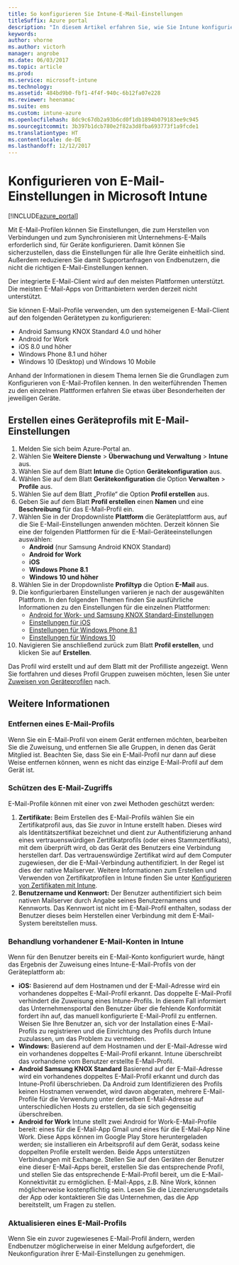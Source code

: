 ```yaml
---
title: So konfigurieren Sie Intune-E-Mail-Einstellungen
titleSuffix: Azure portal
description: "In diesem Artikel erfahren Sie, wie Sie Intune konfigurieren, um Verbindungen mit Unternehmens-E-Mail-Diensten auf Geräten, die Sie verwalten, herzustellen."
keywords: 
author: vhorne
ms.author: victorh
manager: angrobe
ms.date: 06/03/2017
ms.topic: article
ms.prod: 
ms.service: microsoft-intune
ms.technology: 
ms.assetid: 484bd9b0-fbf1-4f4f-940c-6b12fa07e228
ms.reviewer: heenamac
ms.suite: ems
ms.custom: intune-azure
ms.openlocfilehash: 8dc9c67db2a93b6cd0f1db1894b079183ee9c945
ms.sourcegitcommit: 3b397b1dcb780e2f82a3d8fba693773f1a9fcde1
ms.translationtype: HT
ms.contentlocale: de-DE
ms.lasthandoff: 12/12/2017
---
```

# <a name="how-to-configure-email-settings-in-microsoft-intune"></a>Konfigurieren von E-Mail-Einstellungen in Microsoft Intune

[!INCLUDE[azure_portal](./includes/azure_portal.md)]

Mit E-Mail-Profilen können Sie Einstellungen, die zum Herstellen von Verbindungen und zum Synchronisieren mit Unternehmens-E-Mails erforderlich sind, für Geräte konfigurieren. Damit können Sie sicherzustellen, dass die Einstellungen für alle Ihre Geräte einheitlich sind. Außerdem reduzieren Sie damit Supportanfragen von Endbenutzern, die nicht die richtigen E-Mail-Einstellungen kennen.

Der integrierte E-Mail-Client wird auf den meisten Plattformen unterstützt. Die meisten E-Mail-Apps von Drittanbietern werden derzeit nicht unterstützt.

Sie können E-Mail-Profile verwenden, um den systemeigenen E-Mail-Client auf den folgenden Gerätetypen zu konfigurieren:

- Android Samsung KNOX Standard 4.0 und höher
- Android for Work
- iOS 8.0 und höher
- Windows Phone 8.1 und höher
- Windows 10 (Desktop) und Windows 10 Mobile

Anhand der Informationen in diesem Thema lernen Sie die Grundlagen zum Konfigurieren von E-Mail-Profilen kennen. In den weiterführenden Themen zu den einzelnen Plattformen erfahren Sie etwas über Besonderheiten der jeweiligen Geräte.

## <a name="create-a-device-profile-containing-email-settings"></a>Erstellen eines Geräteprofils mit E-Mail-Einstellungen

1. Melden Sie sich beim Azure-Portal an.
2. Wählen Sie **Weitere Dienste** > **Überwachung und Verwaltung** > **Intune** aus.
3. Wählen Sie auf dem Blatt **Intune** die Option **Gerätekonfiguration** aus.
2. Wählen Sie auf dem Blatt **Gerätekonfiguration** die Option **Verwalten** > **Profile** aus.
3. Wählen Sie auf dem Blatt „Profile“ die Option **Profil erstellen** aus.
4. Geben Sie auf dem Blatt **Profil erstellen** einen **Namen** und eine **Beschreibung** für das E-Mail-Profil ein.
5. Wählen Sie in der Dropdownliste **Plattform** die Geräteplattform aus, auf die Sie E-Mail-Einstellungen anwenden möchten. Derzeit können Sie eine der folgenden Plattformen für die E-Mail-Geräteeinstellungen auswählen:
    - **Android** (nur Samsung Android KNOX Standard)
    - **Android for Work**
    - **iOS**
    - **Windows Phone 8.1**
    - **Windows 10 und höher**
6. Wählen Sie in der Dropdownliste **Profiltyp** die Option **E-Mail** aus.
7. Die konfigurierbaren Einstellungen variieren je nach der ausgewählten Plattform. In den folgenden Themen finden Sie ausführliche Informationen zu den Einstellungen für die einzelnen Plattformen:
    - [Android for Work- und Samsung KNOX Standard-Einstellungen](email-settings-android.md)
    - [Einstellungen für iOS](email-settings-ios.md)
    - [Einstellungen für Windows Phone 8.1](email-settings-windows-phone-8-1.md)
    - [Einstellungen für Windows 10](email-settings-windows-10.md)
8. Navigieren Sie anschließend zurück zum Blatt **Profil erstellen**, und klicken Sie auf **Erstellen**.

Das Profil wird erstellt und auf dem Blatt mit der Profilliste angezeigt.
Wenn Sie fortfahren und dieses Profil Gruppen zuweisen möchten, lesen Sie unter [Zuweisen von Geräteprofilen](device-profile-assign.md) nach.

## <a name="further-information"></a>Weitere Informationen

### <a name="remove-an-email-profile"></a>Entfernen eines E-Mail-Profils

Wenn Sie ein E-Mail-Profil von einem Gerät entfernen möchten, bearbeiten Sie die Zuweisung, und entfernen Sie alle Gruppen, in denen das Gerät Mitglied ist. Beachten Sie, dass Sie ein E-Mail-Profil nur dann auf diese Weise entfernen können, wenn es nicht das einzige E-Mail-Profil auf dem Gerät ist.

### <a name="securing-email-access"></a>Schützen des E-Mail-Zugriffs

E-Mail-Profile können mit einer von zwei Methoden geschützt werden:

1. **Zertifikate:** Beim Erstellen des E-Mail-Profils wählen Sie ein Zertifikatprofil aus, das Sie zuvor in Intune erstellt haben. Dieses wird als Identitätszertifikat bezeichnet und dient zur Authentifizierung anhand eines vertrauenswürdigen Zertifikatprofils (oder eines Stammzertifikats), mit dem überprüft wird, ob das Gerät des Benutzers eine Verbindung herstellen darf. Das vertrauenswürdige Zertifikat wird auf dem Computer zugewiesen, der die E-Mail-Verbindung authentifiziert. In der Regel ist dies der native Mailserver.
Weitere Informationen zum Erstellen und Verwenden von Zertifikatprofilen in Intune finden Sie unter [Konfigurieren von Zertifikaten mit Intune](certificates-configure.md).
2. **Benutzername und Kennwort:** Der Benutzer authentifiziert sich beim nativen Mailserver durch Angabe seines Benutzernamens und Kennworts.
Das Kennwort ist nicht im E-Mail-Profil enthalten, sodass der Benutzer dieses beim Herstellen einer Verbindung mit dem E-Mail-System bereitstellen muss.


### <a name="how-intune-handles-existing-email-accounts"></a>Behandlung vorhandener E-Mail-Konten in Intune

Wenn für den Benutzer bereits ein E-Mail-Konto konfiguriert wurde, hängt das Ergebnis der Zuweisung eines Intune-E-Mail-Profils von der Geräteplattform ab:

- **iOS:** Basierend auf dem Hostnamen und der E-Mail-Adresse wird ein vorhandenes doppeltes E-Mail-Profil erkannt. Das doppelte E-Mail-Profil verhindert die Zuweisung eines Intune-Profils. In diesem Fall informiert das Unternehmensportal den Benutzer über die fehlende Konformität fordert ihn auf, das manuell konfigurierte E-Mail-Profil zu entfernen. Weisen Sie Ihre Benutzer an, sich vor der Installation eines E-Mail-Profils zu registrieren und die Einrichtung des Profils durch Intune zuzulassen, um das Problem zu vermeiden.
- **Windows:** Basierend auf dem Hostnamen und der E-Mail-Adresse wird ein vorhandenes doppeltes E-Mail-Profil erkannt. Intune überschreibt das vorhandene vom Benutzer erstellte E-Mail-Profil.
- **Android Samsung KNOX Standard** Basierend auf der E-Mail-Adresse wird ein vorhandenes doppeltes E-Mail-Profil erkannt und durch das Intune-Profil überschrieben.
Da Android zum Identifizieren des Profils keinen Hostnamen verwendet, wird davon abgeraten, mehrere E-Mail-Profile für die Verwendung unter derselben E-Mail-Adresse auf unterschiedlichen Hosts zu erstellen, da sie sich gegenseitig überschreiben.
- **Android for Work** Intune stellt zwei Android for Work-E-Mail-Profile bereit: eines für die E-Mail-App Gmail und eines für die E-Mail-App Nine Work. Diese Apps können im Google Play Store heruntergeladen werden; sie installieren ein Arbeitsprofil auf dem Gerät, sodass keine doppelten Profile erstellt werden. Beide Apps unterstützen Verbindungen mit Exchange. Stellen Sie auf den Geräten der Benutzer eine dieser E-Mail-Apps bereit, erstellen Sie das entsprechende Profil, und stellen Sie das entsprechende E-Mail-Profil bereit, um die E-Mail-Konnektivität zu ermöglichen. E-Mail-Apps, z.B. Nine Work, können möglicherweise kostenpflichtig sein. Lesen Sie die Lizenzierungsdetails der App oder kontaktieren Sie das Unternehmen, das die App bereitstellt, um Fragen zu stellen.

### <a name="update-an-email-profile"></a>Aktualisieren eines E-Mail-Profils

Wenn Sie ein zuvor zugewiesenes E-Mail-Profil ändern, werden Endbenutzer möglicherweise in einer Meldung aufgefordert, die Neukonfiguration ihrer E-Mail-Einstellungen zu genehmigen.

